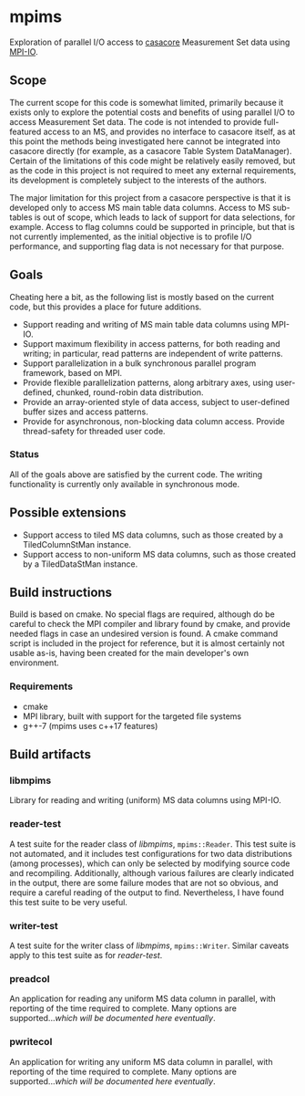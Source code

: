 # mpims #

Exploration of parallel I/O access to
[casacore](https://casacore.github.io/casacore/) Measurement Set data using
[MPI-IO](http://mpi-forum.org/docs/mpi-3.1/mpi31-report/node305.htm#Node305).

## Scope  ##

The current scope for this code is somewhat limited, primarily because it exists
only to explore the potential costs and benefits of using parallel I/O to access
Measurement Set data. The code is not intended to provide full-featured access
to an MS, and provides no interface to casacore itself, as at this point the
methods being investigated here cannot be integrated into casacore directly (for
example, as a casacore Table System DataManager). Certain of the limitations of
this code might be relatively easily removed, but as the code in this project is
not required to meet any external requirements, its development is completely
subject to the interests of the authors.

The major limitation for this project from a casacore perspective is that it is
developed only to access MS main table data columns. Access to MS sub-tables is
out of scope, which leads to lack of support for data selections, for example.
Access to flag columns could be supported in principle, but that is not
currently implemented, as the initial objective is to profile I/O performance,
and supporting flag data is not necessary for that purpose.

## Goals ##

Cheating here a bit, as the following list is mostly based on the current code,
but this provides a place for future additions.

- Support reading and writing of MS main table data columns using MPI-IO.
- Support maximum flexibility in access patterns, for both reading and writing; in
  particular, read patterns are independent of write patterns.
- Support parallelization in a bulk synchronous parallel program framework,
  based on MPI.
- Provide flexible parallelization patterns, along arbitrary axes, using
  user-defined, chunked, round-robin data distribution.
- Provide an array-oriented style of data access, subject to user-defined buffer
  sizes and access patterns.
- Provide for asynchronous, non-blocking data column access. Provide
  thread-safety for threaded user code.

### Status ###

All of the goals above are satisfied by the current code. The writing
functionality is currently only available in synchronous mode.

## Possible extensions ##

- Support access to tiled MS data columns, such as those created by a
  TiledColumnStMan instance.
- Support access to non-uniform MS data columns, such as those created by a
  TiledDataStMan instance.

## Build instructions ##

Build is based on cmake. No special flags are required, although do be careful
to check the MPI compiler and library found by cmake, and provide needed flags
in case an undesired version is found. A cmake command script is included in the
project for reference, but it is almost certainly not usable as-is, having been
created for the main developer's own environment.

### Requirements ###
- cmake
- MPI library, built with support for the targeted file systems
- g++-7 (mpims uses c++17 features)

## Build artifacts ##

### libmpims

Library for reading and writing (uniform) MS data columns using MPI-IO.

### reader-test

A test suite for the reader class of *libmpims*, `mpims::Reader`. This test
suite is not automated, and it includes test configurations for two data
distributions (among processes), which can only be selected by modifying source
code and recompiling. Additionally, although various failures are clearly
indicated in the output, there are some failure modes that are not so obvious,
and require a careful reading of the output to find. Nevertheless, I have found
this test suite to be very useful.

### writer-test

A test suite for the writer class of *libmpims*, `mpims::Writer`. Similar
caveats apply to this test suite as for *reader-test*.

### preadcol

An application for reading any uniform MS data column in parallel, with
reporting of the time required to complete. Many options are supported...*which
will be documented here eventually*.

### pwritecol

An application for writing any uniform MS data column in parallel, with
reporting of the time required to complete. Many options are supported...*which
will be documented here eventually*.
